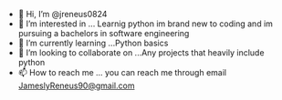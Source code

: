 - 👋 Hi, I’m @jreneus0824
- 👀 I’m interested in ... Learnig python im brand new to coding and im pursuing a bachelors in software engineering
- 🌱 I’m currently learning ...Python basics
- 💞️ I’m looking to collaborate on ...Any projects that heavily include python
- 📫 How to reach me ... you can reach me through email JameslyReneus90@gmail.com

<!---
jreneus0824/jreneus0824 is a ✨ special ✨ repository because its `README.md` (this file) appears on your GitHub profile.
You can click the Preview link to take a look at your changes.
--->
